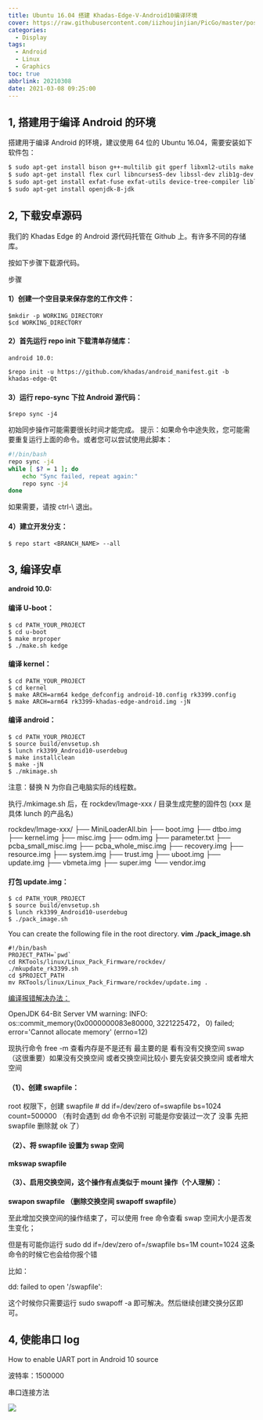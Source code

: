 ```yaml
---
title: Ubuntu 16.04 搭建 Khadas-Edge-V-Android10编译环境
cover: https://raw.githubusercontent.com/iizhoujinjian/PicGo/master/post.cover.pictures/bing-wallpaper-2018.04.21.jpg
categories: 
  - Display
tags:
  - Android
  - Linux
  - Graphics
toc: true
abbrlink: 20210308
date: 2021-03-08 09:25:00
---
```



## 1, 搭建用于编译 Android 的环境
搭建用于编译 Android 的环境，建议使用 64 位的 Ubuntu 16.04，需要安装如下软件包：

``` bash
$ sudo apt-get install bison g++-multilib git gperf libxml2-utils make python-networkx zip
$ sudo apt-get install flex curl libncurses5-dev libssl-dev zlib1g-dev gawk minicom
$ sudo apt-get install exfat-fuse exfat-utils device-tree-compiler liblz4-tool
$ sudo apt-get install openjdk-8-jdk
```

## 2, 下载安卓源码

我们的 Khadas Edge 的 Android 源代码托管在 Github 上。有许多不同的存储库。

按如下步骤下载源代码。

步骤
#### 1）创建一个空目录来保存您的工作文件：

```
$mkdir -p WORKING_DIRECTORY
$cd WORKING_DIRECTORY
```

#### 2）首先运行 repo init 下载清单存储库：

```
android 10.0:

$repo init -u https://github.com/khadas/android_manifest.git -b khadas-edge-Qt
```

#### 3）运行 repo-sync 下拉 Android 源代码：

```
$repo sync -j4
```

初始同步操作可能需要很长时间才能完成。
提示：如果命令中途失败，您可能需要重复运行上面的命令。或者您可以尝试使用此脚本：

``` bash
#!/bin/bash
repo sync -j4
while [ $? = 1 ]; do
    echo "Sync failed, repeat again:"
    repo sync -j4
done
```

如果需要，请按 ctrl-\ 退出。

#### 4）建立开发分支：

```
$ repo start <BRANCH_NAME> --all
```

## 3, 编译安卓
**android 10.0:**
#### **编译 U-boot：**

```
$ cd PATH_YOUR_PROJECT
$ cd u-boot
$ make mrproper
$ ./make.sh kedge
```

#### 编译 kernel：

```
$ cd PATH_YOUR_PROJECT
$ cd kernel
$ make ARCH=arm64 kedge_defconfig android-10.config rk3399.config
$ make ARCH=arm64 rk3399-khadas-edge-android.img -jN
```

#### 编译 android：

```
$ cd PATH_YOUR_PROJECT
$ source build/envsetup.sh
$ lunch rk3399_Android10-userdebug
$ make installclean
$ make -jN
$ ./mkimage.sh
```

注意：替换 N 为你自己电脑实际的线程数。

执行./mkimage.sh 后，在 rockdev/Image-xxx / 目录生成完整的固件包 (xxx 是具体 lunch 的产品名)

rockdev/Image-xxx/
├── MiniLoaderAll.bin
├── boot.img
├── dtbo.img
├── kernel.img
├── misc.img
├── odm.img
├── parameter.txt
├── pcba_small_misc.img
├── pcba_whole_misc.img
├── recovery.img
├── resource.img
├── system.img
├── trust.img
├── uboot.img
├── update.img
├── vbmeta.img
├── super.img
└── vendor.img

####  **打包 update.img：**

```
$ cd PATH_YOUR_PROJECT
$ source build/envsetup.sh
$ lunch rk3399_Android10-userdebug
$ ./pack_image.sh
```

You can create the following file in the root directory.
**vim ./pack_image.sh**

```
#!/bin/bash
PROJECT_PATH=`pwd`
cd RKTools/linux/Linux_Pack_Firmware/rockdev/
./mkupdate_rk3399.sh
cd $PROJECT_PATH
mv RKTools/linux/Linux_Pack_Firmware/rockdev/update.img . 
```

[编译报错解决办法：](https://www.cnblogs.com/wang-yaz/p/9395005.html)

OpenJDK 64-Bit Server VM warning: INFO: os::commit_memory(0x0000000083e80000, 3221225472， 0) failed; error='Cannot allocate memory' (errno=12)

现执行命令 free -m 查看内存是不是还有 最主要的是 看有没有交换空间 swap （这很重要）如果没有交换空间 或者交换空间比较小  要先安装交换空间 或者增大空间 

#### （1）、创建 swapfile：

root 权限下，创建 swapfile  # dd  if=/dev/zero  of=swapfile  bs=1024  count=500000  （有时会遇到 dd 命令不识别 可能是你安装过一次了 没事 先把 swapfile 删除就 ok 了）

#### （2）、将 swapfile 设置为 swap 空间

 **mkswap swapfile**

#### （3）、启用交换空间，这个操作有点类似于 mount 操作（个人理解）：

**swapon  swapfile （删除交换空间 swapoff swapfile）**

至此增加交换空间的操作结束了，可以使用 free 命令查看 swap 空间大小是否发生变化；

但是有可能你运行 sudo dd if=/dev/zero of=/swapfile bs=1M count=1024 这条命令的时候它也会给你报个错

比如：

dd: failed to open '/swapfile': 

这个时候你只需要运行 sudo swapoff -a 即可解决。然后继续创建交换分区即可。

## 4, 使能串口 log
How to enable UART port in Android 10 source

波特率：1500000

串口连接方法

![](https://raw.githubusercontent.com/iizhoujinjian/PicGo/master/Android10.Display.0/How2Connect2SerialForDebug.jpg)



